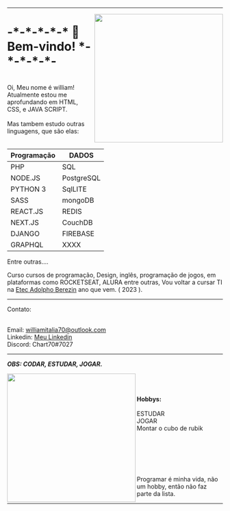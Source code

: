 <hr>
<img align="right" width="300em" height="300em" src="https://123marcas.com.br/wp-content/uploads/2016/11/rubik.gif"/>
<h1>-*-*-*-*-* 👋 Bem-vindo! *-*-*-*-*-</h1> 
<br>
Oi, Meu nome é william! 
<br>
Atualmente estou me aprofundando em HTML, CSS, e JAVA SCRIPT. 
<br>
<br>
Mas tambem estudo outras linguagens, que são elas: 
<br>
<br>

|Programação| DADOS        |
|-----------| -------------|
|PHP        | SQL          |
|NODE.JS    | PostgreSQL   |
|PYTHON 3   | SqlLITE      |
|SASS       | mongoDB      | 
|REACT.JS   | REDIS        |
|NEXT.JS    | CouchDB      |
|DJANGO     | FIREBASE     |     
|GRAPHQL    |  XXXX        |

Entre outras....

 Curso cursos de programação, Design, inglês, programação de jogos, em plataformas como ROCKETSEAT, ALURA entre outras, Vou voltar a cursar TI na [Etec Adolpho Berezin](http://eteab.com.br/cms/) ano que vem. ( 2023 ). 
<br>
<hr>
Contato:
<br>
<br>

Email: williamitalia70@outlook.com 
<br>
Linkedin: [Meu Linkedin](https://www.linkedin.com/in/william-itália-101113222/)
<br>
Discord: Chart70#7027 
<br>


<hr>

*__OBS: CODAR, ESTUDAR, JOGAR.__*

<img align="left" width="300em" height="300em" src="https://github.com/birobirobiro/birobirobiro/blob/master/animation_500_kv8i962g.gif?raw=true"/>
<br><br><br>
<strong>Hobbys:</strong> <br><br> ESTUDAR <br> JOGAR <br> Montar o cubo de rubik <br><br><br><br><br><br><br> Programar é minha vida, não um hobby, então não faz parte da lista.
<hr>

